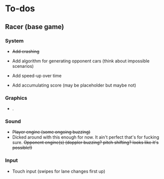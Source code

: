 # To-dos

## Racer (base game)

### System
- ~~Add crashing~~

- Add algorithm for generating opponent cars (think about impossible scenarios)
- Add speed-up over time
- Add accumulating score (may be placeholder but maybe not)

### Graphics
- .

### Sound
- ~~Player engine (some ongoing buzzing)~~
- Dicked around with this enough for now. It ain't perfect that's for fucking sure. ~~Opponent engine(s) (doppler buzzing? pitch shifting? looks like it's possible!)~~
    
### Input
- Touch input (swipes for lane changes first up)